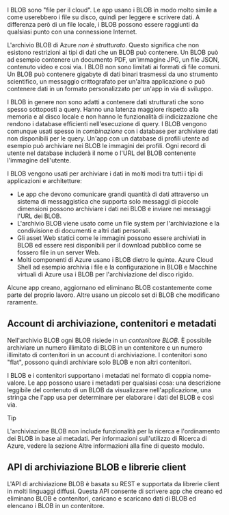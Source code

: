I BLOB sono "file per il cloud". Le app usano i BLOB in modo molto simile a come userebbero i file su disco, quindi per leggere e scrivere dati. A differenza però di un file locale, i BLOB possono essere raggiunti da qualsiasi punto con una connessione Internet.

L'archivio BLOB di Azure *non è strutturato*. Questo significa che non esistono restrizioni ai tipi di dati che un BLOB può contenere. Un BLOB può ad esempio contenere un documento PDF, un'immagine JPG, un file JSON, contenuto video e così via. I BLOB non sono limitati ai formati di file comuni. Un BLOB può contenere gigabyte di dati binari trasmessi da uno strumento scientifico, un messaggio crittografato per un'altra applicazione o può contenere dati in un formato personalizzato per un'app in via di sviluppo.

I BLOB in genere non sono adatti a contenere dati strutturati che sono spesso sottoposti a query. Hanno una latenza maggiore rispetto alla memoria e al disco locale e non hanno le funzionalità di indicizzazione che rendono i database efficienti nell'esecuzione di query. I BLOB vengono comunque usati spesso in *combinazione* con i database per archiviare dati non disponibili per le query. Un'app con un database di profili utente ad esempio può archiviare nei BLOB le immagini dei profili. Ogni record di utente nel database includerà il nome o l'URL del BLOB contenente l'immagine dell'utente.

I BLOB vengono usati per archiviare i dati in molti modi tra tutti i tipi di applicazioni e architetture:

- Le app che devono comunicare grandi quantità di dati attraverso un sistema di messaggistica che supporta solo messaggi di piccole dimensioni possono archiviare i dati nei BLOB e inviare nei messaggi l'URL dei BLOB.
- L'archivio BLOB viene usato come un file system per l'archiviazione e la condivisione di documenti e altri dati personali.
- Gli asset Web statici come le immagini possono essere archiviati in BLOB ed essere resi disponibili per il download pubblico come se fossero file in un server Web.
- Molti componenti di Azure usano i BLOB dietro le quinte. Azure Cloud Shell ad esempio archivia i file e la configurazione in BLOB e Macchine virtuali di Azure usa i BLOB per l'archiviazione del disco rigido.

Alcune app creano, aggiornano ed eliminano BLOB costantemente come parte del proprio lavoro. Altre usano un piccolo set di BLOB che modificano raramente.

## <a name="storage-accounts-containers-and-metadata"></a>Account di archiviazione, contenitori e metadati

Nell'archivio BLOB ogni BLOB risiede in un *contenitore BLOB*. È possibile archiviare un numero illimitato di BLOB in un contenitore e un numero illimitato di contenitori in un account di archiviazione. I contenitori sono "flat", possono quindi archiviare solo BLOB e non altri contenitori.

I BLOB e i contenitori supportano i metadati nel formato di coppia nome-valore. Le app possono usare i metadati per qualsiasi cosa: una descrizione leggibile del contenuto di un BLOB da visualizzare nell'applicazione, una stringa che l'app usa per determinare per elaborare i dati del BLOB e così via.

> [!TIP]
> L'archiviazione BLOB non include funzionalità per la ricerca e l'ordinamento dei BLOB in base ai metadati. Per informazioni sull'utilizzo di Ricerca di Azure, vedere la sezione Altre informazioni alla fine di questo modulo.

## <a name="the-blob-storage-api-and-client-libraries"></a>API di archiviazione BLOB e librerie client

L'API di archiviazione BLOB è basata su REST e supportata da librerie client in molti linguaggi diffusi. Questa API consente di scrivere app che creano ed eliminano BLOB e contenitori, caricano e scaricano dati di BLOB ed elencano i BLOB in un contenitore.